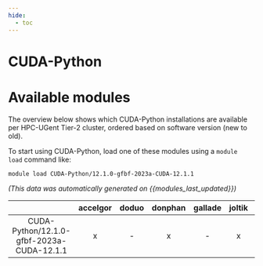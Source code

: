 ```yaml
---
hide:
  - toc
---
```


CUDA-Python
===========

# Available modules


The overview below shows which CUDA-Python installations are available per HPC-UGent Tier-2 cluster, ordered based on software version (new to old).

To start using CUDA-Python, load one of these modules using a `module load` command like:

```shell
module load CUDA-Python/12.1.0-gfbf-2023a-CUDA-12.1.1
```

*(This data was automatically generated on {{modules_last_updated}})*

| |accelgor|doduo|donphan|gallade|joltik|litleo|shinx|
| :---: | :---: | :---: | :---: | :---: | :---: | :---: | :---: |
|CUDA-Python/12.1.0-gfbf-2023a-CUDA-12.1.1|x|-|x|-|x|x|-|
